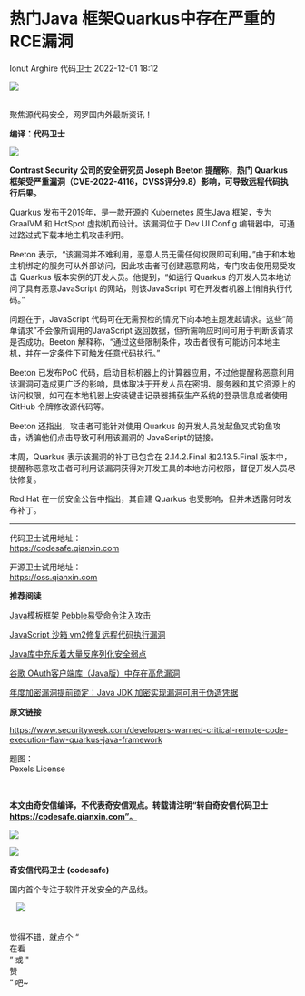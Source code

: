 #  热门Java 框架Quarkus中存在严重的RCE漏洞   
Ionut Arghire  代码卫士   2022-12-01 18:12  
  
![](https://mmbiz.qpic.cn/mmbiz_gif/Az5ZsrEic9ot90z9etZLlU7OTaPOdibteeibJMMmbwc29aJlDOmUicibIRoLdcuEQjtHQ2qjVtZBt0M5eVbYoQzlHiaw/640?wx_fmt=gif "")  
  
   
聚焦源代码安全，网罗国内外最新资讯！  
  
**编译：代码卫士**  
  
![](https://mmbiz.qpic.cn/mmbiz_gif/oBANLWYScMSXU3yX3JfkwE20YdSXMFEIrIkntER4Tr90Zhj3SLRHO8EwI0rmzhQiavicAGEMsVwk4Jy5d3nPiaf9g/640?wx_fmt=gif "")  
  
**Contrast Security 公司的安全研究员 Joseph Beeton 提醒称，热门 Quarkus 框架受严重漏洞（CVE-2022-4116，CVSS评分9.8）影响，可导致远程代码执行后果。**  
  
  
Quarkus 发布于2019年，是一款开源的 Kubernetes 原生Java 框架，专为 GraalVM 和 HotSpot 虚拟机而设计。该漏洞位于 Dev UI Config 编辑器中，可通过路过式下载本地主机攻击利用。  
  
Beeton 表示，“该漏洞并不难利用，恶意人员无需任何权限即可利用。”由于和本地主机绑定的服务可从外部访问，因此攻击者可创建恶意网站，专门攻击使用易受攻击 Quarkus 版本实例的开发人员。他提到，“如运行 Quarkus 的开发人员本地访问了具有恶意JavaScript 的网站，则该JavaScript 可在开发者机器上悄悄执行代码。”  
  
问题在于，JavaScript 代码可在无需预检的情况下向本地主题发起请求。这些“简单请求”不会像所调用的JavaScript 返回数据，但所需响应时间可用于判断该请求是否成功。Beeton 解释称，“通过这些限制条件，攻击者很有可能访问本地主机，并在一定条件下可触发任意代码执行。”  
  
Beeton 已发布PoC 代码，启动目标机器上的计算器应用，不过他提醒称恶意利用该漏洞可造成更广泛的影响，具体取决于开发人员在密钥、服务器和其它资源上的访问权限，如可在本地机器上安装键击记录器捕获生产系统的登录信息或者使用GitHub 令牌修改源代码等。  
  
Beeton 还指出，攻击者可能针对使用 Quarkus 的开发人员发起鱼叉式钓鱼攻击，诱骗他们点击导致可利用该漏洞的 JavaScript的链接。  
  
本周，Quarkus 表示该漏洞的补丁已包含在 2.14.2.Final 和2.13.5.Final 版本中，提醒称恶意攻击者可利用该漏洞获得对开发工具的本地访问权限，督促开发人员尽快修复。  
  
Red Hat 在一份安全公告中指出，其自建 Quarkus 也受影响，但并未透露何时发布补丁。  
  
  
****  
代码卫士试用地址：  
https://codesafe.qianxin.com  
  
开源卫士试用地址：  
https://oss.qianxin.com  
  
  
  
  
  
  
  
  
  
  
  
  
**推荐阅读**  
  
[Java模板框架 Pebble易受命令注入攻击](http://mp.weixin.qq.com/s?__biz=MzI2NTg4OTc5Nw==&mid=2247514082&idx=1&sn=e5f47cf95f861ab419805a85f2b77ddb&chksm=ea948688dde30f9e7dab3fe0e015db7f59b41f26ab34b0e762da365423999e608fd0d9a4e9f9&scene=21#wechat_redirect)  
  
  
[JavaScript 沙箱 vm2修复远程代码执行漏洞](http://mp.weixin.qq.com/s?__biz=MzI2NTg4OTc5Nw==&mid=2247514120&idx=3&sn=70433e477638c9c6b3ed925cbdb9cb76&chksm=ea948962dde300745c90d6d6c46d60584f699d5afcb625367d464f79bbbb7bf930be487ee4b9&scene=21#wechat_redirect)  
  
  
[Java库中充斥着大量反序列化安全弱点](http://mp.weixin.qq.com/s?__biz=MzI2NTg4OTc5Nw==&mid=2247513642&idx=2&sn=578939f666058f85fd2e4c44e8cb8d46&chksm=ea948740dde30e56322ed889bb709c1b98880d5e843fafb19e3fb1ce4772647aeab3a8e1eae2&scene=21#wechat_redirect)  
  
  
[谷歌 OAuth客户端库（Java版）中存在高危漏洞](http://mp.weixin.qq.com/s?__biz=MzI2NTg4OTc5Nw==&mid=2247511856&idx=2&sn=8af051f10bbd30805bce19d5ee116756&chksm=ea949e5adde3174c36f981c8ee950fcc91f0843043f87bf24e5070783d7c9039471df24668cb&scene=21#wechat_redirect)  
  
  
[年度加密漏洞提前锁定：Java JDK 加密实现漏洞可用于伪造凭据](http://mp.weixin.qq.com/s?__biz=MzI2NTg4OTc5Nw==&mid=2247511475&idx=3&sn=d944ace06613bb0fc7ab6099e251b30e&chksm=ea949cd9dde315cf4a1d48d11a8ef9a7f9d085aa16678adad9cc7ebee49b39f9415ceacb18eb&scene=21#wechat_redirect)  
  
  
  
  
**原文链接**  
  
https://www.securityweek.com/developers-warned-critical-remote-code-execution-flaw-quarkus-java-framework  
  
  
题图：  
Pexels License  
  
‍  
  
  
  
**本文由奇安信编译，不代表奇安信观点。转载请注明“转自奇安信代码卫士 https://codesafe.qianxin.com”。**  
  
  
  
  
![](https://mmbiz.qpic.cn/mmbiz_jpg/oBANLWYScMSf7nNLWrJL6dkJp7RB8Kl4zxU9ibnQjuvo4VoZ5ic9Q91K3WshWzqEybcroVEOQpgYfx1uYgwJhlFQ/640?wx_fmt=jpeg "")  
  
![](https://mmbiz.qpic.cn/mmbiz_jpg/oBANLWYScMSN5sfviaCuvYQccJZlrr64sRlvcbdWjDic9mPQ8mBBFDCKP6VibiaNE1kDVuoIOiaIVRoTjSsSftGC8gw/640?wx_fmt=jpeg "")  
  
**奇安信代码卫士 (codesafe)**  
  
国内首个专注于软件开发安全的产品线。  
  
   ![](https://mmbiz.qpic.cn/mmbiz_gif/oBANLWYScMQ5iciaeKS21icDIWSVd0M9zEhicFK0rbCJOrgpc09iaH6nvqvsIdckDfxH2K4tu9CvPJgSf7XhGHJwVyQ/640?wx_fmt=gif "")  
  
   
觉得不错，就点个 “  
在看  
” 或 "  
赞  
” 吧~  
  
